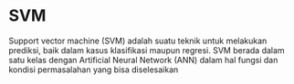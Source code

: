 # SVM

Support vector machine (SVM) adalah suatu teknik untuk melakukan prediksi, baik dalam kasus klasifikasi maupun regresi. SVM berada dalam satu kelas dengan Artificial Neural Network (ANN) dalam hal fungsi dan kondisi permasalahan yang bisa diselesaikan
